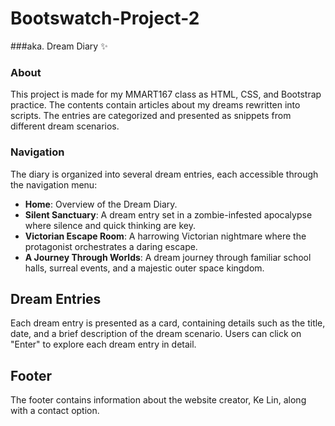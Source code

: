 # Bootswatch-Project-2
###aka. Dream Diary ✨

### About
This project is made for my MMART167 class as HTML, CSS, and Bootstrap practice. The contents contain articles about my dreams rewritten into scripts. The entries are categorized and presented as snippets from different dream scenarios.

### Navigation
The diary is organized into several dream entries, each accessible through the navigation menu:

- **Home**: Overview of the Dream Diary.
- **Silent Sanctuary**: A dream entry set in a zombie-infested apocalypse where silence and quick thinking are key.
- **Victorian Escape Room**: A harrowing Victorian nightmare where the protagonist orchestrates a daring escape.
- **A Journey Through Worlds**: A dream journey through familiar school halls, surreal events, and a majestic outer space kingdom.

## Dream Entries
Each dream entry is presented as a card, containing details such as the title, date, and a brief description of the dream scenario. Users can click on "Enter" to explore each dream entry in detail.

## Footer
The footer contains information about the website creator, Ke Lin, along with a contact option.
